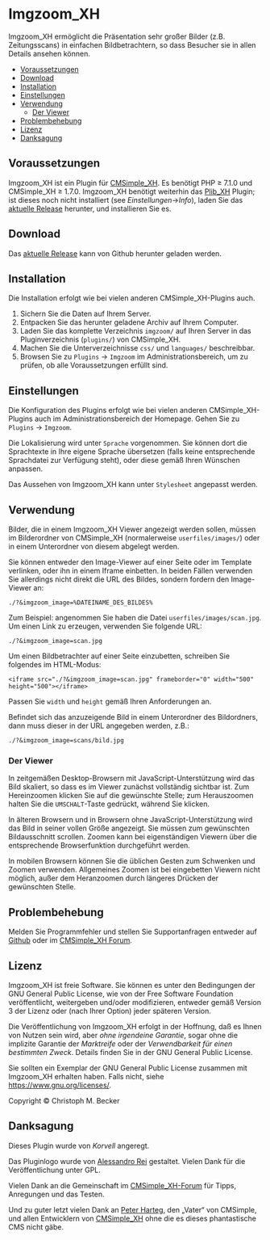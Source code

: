 # Imgzoom_XH

Imgzoom_XH ermöglicht die Präsentation sehr großer Bilder (z.B.
Zeitungsscans) in einfachen Bildbetrachtern, so dass Besucher sie in
allen Details ansehen können.

- [Voraussetzungen](#voraussetzungen)
- [Download](#download)
- [Installation](#installation)
- [Einstellungen](#einstellungen)
- [Verwendung](#verwendung)
  - [Der Viewer](#der-viewer)
- [Problembehebung](#problembehebung)
- [Lizenz](#lizenz)
- [Danksagung](#danksagung)

## Voraussetzungen

Imgzoom_XH ist ein Plugin für [CMSimple_XH](https://www.cmsimple-xh.org/de/).
Es benötigt PHP ≥ 7.1.0 und CMSimple_XH ≥ 1.7.0.
Imgzoom_XH benötigt weiterhin das [Plib_XH](https://github.com/cmb69/plib_xh) Plugin;
ist dieses noch nicht installiert (see *Einstellungen*→*Info*),
laden Sie das [aktuelle Release](https://github.com/cmb69/plib_xh/releases/latest)
herunter, und installieren Sie es.

## Download

Das [aktuelle Release](https://github.com/cmb69/imgzoom_xh/releases/latest)
kann von Github herunter geladen werden.

## Installation

Die Installation erfolgt wie bei vielen anderen CMSimple_XH-Plugins auch.

1. Sichern Sie die Daten auf Ihrem Server.
1. Entpacken Sie das herunter geladene Archiv auf Ihrem Computer.
1. Laden Sie das komplette Verzeichnis `imgzoom/` auf Ihren Server in
   das Pluginverzeichnis (`plugins/`) von CMSimple_XH.
1. Machen Sie die Unterverzeichnisse `css/` und `languages/` beschreibbar.
1. Browsen Sie zu `Plugins` → `Imgzoom` im Administrationsbereich,
   um zu prüfen, ob alle Voraussetzungen erfüllt sind.

## Einstellungen


Die Konfiguration des Plugins erfolgt wie bei vielen anderen
CMSimple_XH-Plugins auch im Administrationsbereich der Homepage.
Gehen Sie zu `Plugins` → `Imgzoom`.

Die Lokalisierung wird unter `Sprache` vorgenommen. Sie können dort die
Sprachtexte in Ihre eigene Sprache übersetzen (falls keine entsprechende
Sprachdatei zur Verfügung steht), oder diese gemäß Ihren Wünschen anpassen.

Das Aussehen von Imgzoom_XH kann unter `Stylesheet` angepasst werden.

## Verwendung

Bilder, die in einem Imgzoom_XH Viewer angezeigt werden sollen, müssen im
Bilderordner von CMSimple_XH (normalerweise `userfiles/images/`)
oder in einem Unterordner von diesem abgelegt werden.

Sie können entweder den Image-Viewer auf einer Seite oder im Template
verlinken, oder ihn in einem Iframe einbetten.
In beiden Fällen verwenden Sie allerdings nicht direkt die URL des Bildes,
sondern fordern den Image-Viewer an:

    ./?&imgzoom_image=%DATEINAME_DES_BILDES%

Zum Beispiel: angenommen Sie haben die Datei `userfiles/images/scan.jpg`.
Um einen Link zu erzeugen, verwenden Sie folgende URL:

    ./?&imgzoom_image=scan.jpg

Um einen Bildbetrachter auf einer Seite einzubetten,
schreiben Sie folgendes im HTML-Modus:

    <iframe src="./?&imgzoom_image=scan.jpg" frameborder="0" width="500" height="500"></iframe>

Passen Sie `width` und `height` gemäß Ihren Anforderungen an.

Befindet sich das anzuzeigende Bild in einem Unterordner des Bildordners,
dann muss dieser in der URL angegeben werden, z.B.:

    ./?&imgzoom_image=scans/bild.jpg

### Der Viewer

In zeitgemäßen Desktop-Browsern mit JavaScript-Unterstützung wird das Bild
skaliert, so dass es im Viewer zunächst vollständig sichtbar ist.
Zum Hereinzoomen klicken Sie auf die gewünschte Stelle;
zum Herauszoomen halten Sie die `UMSCHALT`-Taste gedrückt, während Sie klicken.

In älteren Browsern und in Browsern ohne JavaScript-Unterstützung
wird das Bild in seiner vollen Größe angezeigt.
Sie müssen zum gewünschten Bildausschnitt scrollen.
Zoomen kann bei eigenständigen Viewern über die
entsprechende Browserfunktion durchgeführt werden.

In mobilen Browsern können Sie die üblichen Gesten zum Schwenken und Zoomen
verwenden.
Allgemeines Zoomen ist bei eingebetten Viewern nicht möglich,
außer dem Heranzoomen durch längeres Drücken der gewünschten Stelle.

## Problembehebung

Melden Sie Programmfehler und stellen Sie Supportanfragen entweder auf
[Github](https://github.com/cmb69/imgzoom_xh/issues)
oder im [CMSimple_XH Forum](https://cmsimpleforum.com/).

## Lizenz

Imgzoom_XH ist freie Software. Sie können es unter den Bedingungen
der GNU General Public License, wie von der Free Software Foundation
veröffentlicht, weitergeben und/oder modifizieren, entweder gemäß
Version 3 der Lizenz oder (nach Ihrer Option) jeder späteren Version.

Die Veröffentlichung von Imgzoom_XH erfolgt in der Hoffnung, daß es
Ihnen von Nutzen sein wird, aber *ohne irgendeine Garantie*, sogar ohne
die implizite Garantie der *Marktreife* oder der *Verwendbarkeit für einen
bestimmten Zweck*. Details finden Sie in der GNU General Public License.

Sie sollten ein Exemplar der GNU General Public License zusammen mit
Imgzoom_XH erhalten haben. Falls nicht, siehe <https://www.gnu.org/licenses/>.

Copyright © Christoph M. Becker

## Danksagung

Dieses Plugin wurde von *Korvell* angeregt.

Das Pluginlogo wurde von [Alessandro Rei](http://www.mentalrey.it/) gestaltet.
Vielen Dank für die Veröffentlichung unter GPL.

Vielen Dank an die Gemeinschaft im [CMSimple_XH-Forum](https://www.cmsimpleforum.com/)
für Tipps, Anregungen und das Testen.

Und zu guter letzt vielen Dank an [Peter Harteg](https://www.harteg.dk/),
den „Vater“ von CMSimple, und allen Entwicklern von
[CMSimple_XH](https://www.cmsimple-xh.org/de/) ohne die es dieses
phantastische CMS nicht gäbe.
